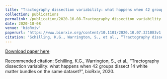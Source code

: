 ```yaml
---
title: "Tractography dissection variability: what happens when 42 groups dissect 14 white matter bundles on the same dataset"
collection: publications
permalink: /publication/2020-10-08-Tractography dissection variability: what happens when 42 groups dissect 14 white matter bundles on the same dataset?
date: 2020-10-08
venue: 'bioRxiv'
paperurl: 'https://www.biorxiv.org/content/10.1101/2020.10.07.321083v1'
citation: 'Schilling, K.G., Warrington, S., et al., “Tractography dissection variability: what happens when 42 groups dissect 14 white matter bundles on the same dataset?”, bioRxiv, 2020.'
---
```


<a href='https://www.biorxiv.org/content/10.1101/2020.10.07.321083v1'>Download paper here</a>

Recommended citation: Schilling, K.G., Warrington, S., et al., “Tractography dissection variability: what happens when 42 groups dissect 14 white matter bundles on the same dataset?”, bioRxiv, 2020.